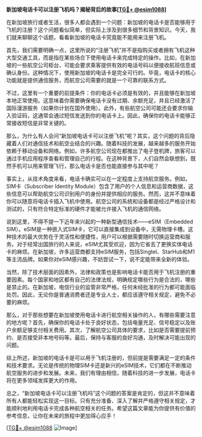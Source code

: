 **新加坡电话卡可以注册飞机吗？揭秘背后的故事[[TG💪+ @esim1088](https://t.me/s/esim1088)]**

在新加坡旅行或者生活，很多人都会遇到一个问题：新加坡的电话卡是否能够用于飞机的注册？这个问题看似简单，但实际上涉及到很多细节和背景知识。今天，我们就来聊聊这个话题，看看新加坡的电话卡究竟能不能用来注册飞机。

首先，我们需要明确一点，这里所说的“注册飞机”并不是指购买或者拥有飞机这种大型交通工具，而是指在某些场合下使用电话卡来完成特定的操作。比如，在新加坡的一些航空公司柜台，可能会要求乘客提供有效的电话号码以便接收航班信息或确认身份。这种情况下，使用新加坡的电话卡是完全可行的。毕竟，电话卡的核心功能就是提供通信服务，而航空公司需要的就是一个可靠的联系方式。

不过，这里有一个重要的前提条件：你的电话卡必须是有效的，并且能够在新加坡本地正常使用。这意味着你需要确保电话卡没有过期、余额充足，并且已经激活了国际漫游服务（如果你计划在国外使用）。此外，有些航空公司可能还会要求你输入验证码，这通常会通过短信发送到你的电话卡上。因此，确保你的电话卡能够正常接收短信是非常关键的。

那么，为什么有人会问“新加坡电话卡可以注册飞机”呢？其实，这个问题的背后隐藏着人们对通信技术和航空业结合的兴趣。随着科技的发展，越来越多的服务开始依赖于移动设备和网络。例如，许多航空公司现在都推出了电子登机牌，旅客可以通过手机应用程序查看和管理自己的行程。在这种背景下，人们自然会联想到，既然手机可以用来管理飞行，那么电话卡是否也能直接参与其中呢？

事实上，从技术角度来看，电话卡确实可以在一定程度上支持航空服务。例如，SIM卡（Subscriber Identity Module）包含了用户的个人信息和运营商数据，这些信息可以帮助航空公司识别用户的身份并提供相应的服务。然而，这并不意味着你可以随意将电话卡插入飞机中使用。航空公司的系统和设备都是经过严格设计和测试的，只有符合特定标准的硬件才能被允许接入飞机的通信网络。

说到这里，不得不提一下近年来兴起的一种新型通信技术——eSIM（Embedded SIM）。eSIM是一种嵌入式SIM卡，它可以直接集成到设备中，无需物理卡槽。这种技术的最大优势在于灵活性和便捷性，用户可以根据需要随时切换运营商和服务。对于经常出国旅行的人来说，eSIM尤其受欢迎，因为它省去了更换实体电话卡的麻烦。在新加坡，许多运营商都支持eSIM服务，包括Singtel、StarHub和M1等主流品牌。如果你对eSIM感兴趣，不妨尝试一下，说不定能带来全新的体验。

当然，除了技术层面的因素外，法律和政策也是影响电话卡能否用于飞机注册的重要因素。每个国家和地区都有自己的法律法规，明确规定哪些行为是合法的，哪些是禁止的。在新加坡，电信行业的监管非常严格，任何未经批准的行为都可能面临处罚。因此，无论你是普通消费者还是专业人士，都应该遵守相关规定，避免不必要的麻烦。

那么，对于那些想要在新加坡使用电话卡进行航空相关操作的人，有哪些需要注意的地方呢？首先，确保你的电话卡处于良好状态，包括电量充足、信号稳定以及账户余额足够支付相关费用。其次，了解航空公司具体的要求，比如是否需要提前预约、是否接受非本地号码等。最后，保持与客服的良好沟通，及时解决可能出现的问题。

综上所述，新加坡的电话卡是可以用于飞机注册的，但前提是需要满足一定的条件和技术要求。无论是传统的物理SIM卡还是新兴的eSIM技术，它们都在不断推动航空服务的进步和发展。未来，我们有理由相信，随着科技的进一步发展，电话卡将在更多领域发挥更大的作用。

总之，“新加坡电话卡可以注册飞机吗”这个问题的答案是肯定的，但这并不意味着所有人都能轻松实现这一目标。只有充分准备、深入了解并严格遵守相关规定，才能顺利地利用电话卡完成各种航空相关的任务。希望这篇文章能为你提供有价值的参考信息，让你在未来的旅程中更加得心应手！

[[TG💪+ @esim1088](https://t.me/s/esim1088) ![Image](https://i.postimg.cc/4NQfJmqS/Snipaste-2025-05-13-00-14-12.png)]